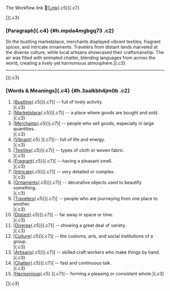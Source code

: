 The Workflow link
👏[[Link](https://www.google.com/url?q=http://www.google.com&sa=D&source=editors&ust=1759162987175090&usg=AOvVaw3ppTbHn25ojjeUzKi2g1Jb){.c5}]{.c7}

[]{.c3}

### [Paragraph]{.c4} {#h.mpda4mgbgq73 .c2}

[In the bustling marketplace, merchants displayed vibrant textiles,
fragrant spices, and intricate ornaments. Travelers from distant lands
marveled at the diverse culture, while local artisans showcased their
craftsmanship. The air was filled with animated chatter, blending
languages from across the world, creating a lively yet harmonious
atmosphere.]{.c3}

------------------------------------------------------------------------

[]{.c3}

### [Words & Meanings]{.c4} {#h.3aalkbh4jm0b .c2}

1.  [[Bustling](https://www.google.com/url?q=http://www.google.com&sa=D&source=editors&ust=1759162987175786&usg=AOvVaw0f-oRMvDHk1_lVf3xynJLw){.c5}]{.c7}[ --
    full of lively activity.\
    ]{.c3}
2.  [[Marketplace](https://www.google.com/url?q=http://www.google.com&sa=D&source=editors&ust=1759162987175927&usg=AOvVaw1xNW6Ie3jj0gtu-veWIYvU){.c5}]{.c7}[ --
    a place where goods are bought and sold.\
    ]{.c3}
3.  [[Merchants](https://www.google.com/url?q=http://www.google.com&sa=D&source=editors&ust=1759162987176042&usg=AOvVaw0IrxWi6AALlXNRKGDAOF6-){.c5}]{.c7}[ --
    people who sell goods, especially in large quantities.\
    ]{.c3}
4.  [[Vibrant](https://www.google.com/url?q=http://www.google.com&sa=D&source=editors&ust=1759162987176164&usg=AOvVaw3TS_iWM0nUVsoXAEaoVRSD){.c5}
    ]{.c7}[-- full of life and energy.\
    ]{.c3}
5.  [[Textiles](https://www.google.com/url?q=http://www.google.com&sa=D&source=editors&ust=1759162987176262&usg=AOvVaw1O8r1VRAetYiG_I3fQremw){.c5}]{.c7}[ --
    types of cloth or woven fabric.\
    ]{.c3}
6.  [[Fragrant](https://www.google.com/url?q=http://www.google.com&sa=D&source=editors&ust=1759162987176365&usg=AOvVaw24wxpfxTSwc3PWVVhc3gYx){.c5}]{.c7}[ --
    having a pleasant smell.\
    ]{.c3}
7.  [[Intricate](https://www.google.com/url?q=http://www.google.com&sa=D&source=editors&ust=1759162987176487&usg=AOvVaw10kAVOrR_SU1JJYY9jbqj6){.c5}]{.c7}[ --
    very detailed or complex.\
    ]{.c3}
8.  [[Ornaments](https://www.google.com/url?q=http://www.google.com&sa=D&source=editors&ust=1759162987176597&usg=AOvVaw2MQwteoeN_eA8XO45jOM1K){.c5}]{.c7}[ --
    decorative objects used to beautify something.\
    ]{.c3}
9.  [[Travelers](https://www.google.com/url?q=http://www.google.com&sa=D&source=editors&ust=1759162987176738&usg=AOvVaw3GHdZB0xVxXTjvgQCTDN7E){.c5}]{.c7}[ --
    people who are journeying from one place to another.\
    ]{.c3}
10. [[Distant](https://www.google.com/url?q=http://www.google.com&sa=D&source=editors&ust=1759162987176854&usg=AOvVaw08twza5jSA3v43_w5_2lnz){.c5}]{.c7}[ --
    far away in space or time.\
    ]{.c3}
11. [[Diverse](https://www.google.com/url?q=http://www.google.com&sa=D&source=editors&ust=1759162987176955&usg=AOvVaw3lUv4i1RZCAmDa_DBWhwIS){.c5}]{.c7}[ --
    showing a great deal of variety.\
    ]{.c3}
12. [[Culture](https://www.google.com/url?q=http://www.google.com&sa=D&source=editors&ust=1759162987177054&usg=AOvVaw3MNrhZyiAziUOml5vQmpoI){.c5}]{.c7}[ --
    the customs, arts, and social institutions of a group.\
    ]{.c3}
13. [[Artisans](https://www.google.com/url?q=http://www.google.com&sa=D&source=editors&ust=1759162987177170&usg=AOvVaw00YsgUZAIt5lVB-HcvktBQ){.c5}]{.c7}[ --
    skilled craft workers who make things by hand.\
    ]{.c3}
14. [[Chatter](https://www.google.com/url?q=http://www.google.com&sa=D&source=editors&ust=1759162987177285&usg=AOvVaw1YOU1y0GpsWbFuWjVX4YLc){.c5}]{.c7}[ --
    fast and continuous talk.\
    ]{.c3}
15. [[Harmonious](https://www.google.com/url?q=http://www.google.com&sa=D&source=editors&ust=1759162987177382&usg=AOvVaw3qgvd4uY3dJFrcygazaD6m){.c5}
    ]{.c7}[-- forming a pleasing or consistent whole.]{.c3}

[]{.c3}
